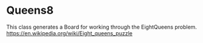 # Queens8

This class generates a Board for working through the EightQueens 
   problem. https://en.wikipedia.org/wiki/Eight_queens_puzzle
